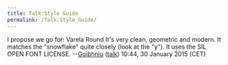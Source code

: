 ```yaml
---
title: Talk:Style Guide
permalink: /Talk:Style_Guide/
---
```


I propose we go for: Varela Round It's very clean, geometric and modern. It matches the "snowflake" quite closely (look at the "y"). It uses the SIL OPEN FONT LICENSE. --[Goibhniu](/User:Goibhniu "wikilink") ([talk](/User_talk:Goibhniu "wikilink")) 10:44, 30 January 2015 (CET)